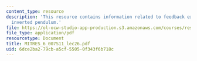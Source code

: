 ```yaml
---
content_type: resource
description: 'This resource contains information related to feedback example: the
  inverted pendulum.'
file: https://ol-ocw-studio-app-production.s3.amazonaws.com/courses/res-6-007-signals-and-systems-spring-2011/6dce2ba279cba5cf55050f343f6b718c_MITRES_6_007S11_lec26.pdf
file_type: application/pdf
resourcetype: Document
title: MITRES_6_007S11_lec26.pdf
uid: 6dce2ba2-79cb-a5cf-5505-0f343f6b718c
---
```

